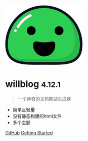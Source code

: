 ![logo](_media/icon.svg)

# willblog <small>4.12.1</small>

> 一个神奇的文档网站生成器

- 简单且轻量
- 没有静态构建的html文件
- 多个主题

[GitHub](https://github.com/willzhang/willzhang.github.io)
[Getting Started](/README)